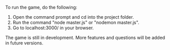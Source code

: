 To run the game, do the following:
1. Open the command prompt and cd into the project folder.
2. Run the command "node master.js" or "nodemon master.js".
3. Go to localhost:3000/ in your browser.

The game is still in development. More features and questions will be added in future versions.

